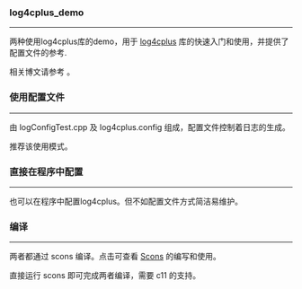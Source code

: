 ### log4cplus_demo
---

两种使用log4cplus库的demo，用于 [log4cplus](https://github.com/log4cplus/log4cplus) 库的快速入门和使用，并提供了配置文件的参考.

相关博文请参考 []() 。

### 使用配置文件
---

由 logConfigTest.cpp 及 log4cplus.config  组成，配置文件控制着日志的生成。

推荐该使用模式。

### 直接在程序中配置
---

也可以在程序中配置log4cplus。但不如配置文件方式简洁易维护。

### 编译
---

两者都通过 scons 编译。点击可查看 [Scons](https://blog.csdn.net/guotianqing/article/details/92003258) 的编写和使用。

直接运行 scons 即可完成两者编译，需要 c11 的支持。
